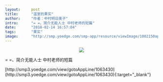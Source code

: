```yaml
---
layout:     post
title:      "温室的果实"
author:     "作者：中村明日美子"
intro:      "= =、简介无能人士 中村老师的短篇"
date:       "2018-02-14 16:57:04"
tags:       "果实"
image:      "http://smp.yoedge.com/smp-app/resource/viewImage/1002150appline.png"
---
```

<div style="text-align: center">
<p><img src="http://smp.yoedge.com/smp-app/resource/viewImage/1002150appline.png"/></p>
</div>
<p class="post-meta">
<span>= =、简介无能人士 中村老师的短篇</span>
</p>
[http://smp3.yoedge.com/view/gotoAppLine/1063430](http://smp3.yoedge.com/view/gotoAppLine/1063430){:target="_blank"}


